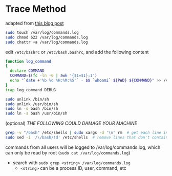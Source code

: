 # Trace Method
adapted from [this blog post](https://medium.com/@truvis.thornton/commandline-auditing-using-different-tools-to-security-your-linux-server-and-environments-2fcd361142ef)
```sh
sudo touch /var/log/commands.log
sudo chmod 622 /var/log/commands.log
sudo chattr +a /var/log/commands.log
```
edit `/etc/bashrc` or `/etc/bash.bashrc`, and add the following content
```sh
function log_command
{
  declare COMMAND
  COMMAND=$(fc -ln -0 | awk '{$1=$1};1')
  echo "`date +'%b %d %H:%M:%S'` - $$ `whoami` ${PWD} ${COMMAND}" >> /var/log/commands.log
}
trap log_command DEBUG
```
```sh
sudo unlink /bin/sh
sudo unlink /usr/bin/sh
sudo ln -s bash /bin/sh
sudo ln -s bash /usr/bin/sh
```
(optional) *THE FOLLOWING COULD DAMAGE YOUR MACHINE*
```sh
grep -v "/bash" /etc/shells | sudo xargs -d '\n' rm  # get each line in /etc/shells that doesn't contain "/bash", then remove those files
sudo sed -i '/\/bash/!d' /etc/shells  # remove lines that don't contain "/bash" from /etc/shells
```


commands from all users will be logged to /var/log/commands.log, which can only be read by root (`sudo cat /var/log/commands.log`)
- search with `sudo grep <string> /var/log/commands.log`
  - `<string>` can be a process ID, user, command, etc
